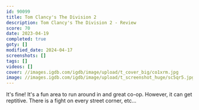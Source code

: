 ```yaml
---
id: 90099
title: Tom Clancy's The Division 2
description: Tom Clancy's The Division 2 - Review
score: 70
date: 2023-04-19
completed: true
goty: []
modified_date: 2024-04-17
screenshots: []
tags: []
videos: []
cover: //images.igdb.com/igdb/image/upload/t_cover_big/co1xrm.jpg
image: //images.igdb.com/igdb/image/upload/t_screenshot_huge/sc5qr5.jpg
---
```

It's fine! It's a fun area to run around in and great co-op. However, it can get reptitive. There is a fight on every street corner, etc...